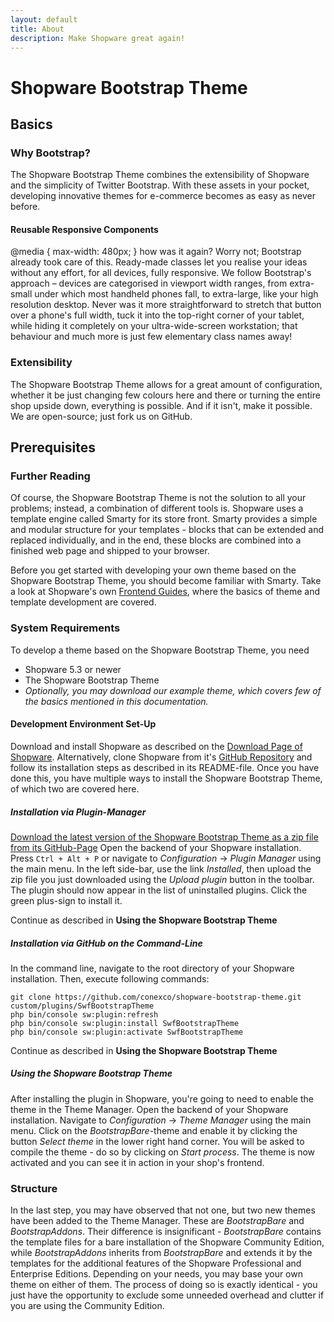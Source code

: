 ```yaml
---
layout: default
title: About
description: Make Shopware great again!
---
```


# Shopware Bootstrap Theme

## Basics

### Why Bootstrap?

The Shopware Bootstrap Theme combines the extensibility of Shopware and the simplicity of Twitter Bootstrap.
With these assets in your pocket, developing innovative themes for e-commerce becomes as easy as never before.

#### Reusable Responsive Components

@media { max-width: 480px; } how was it again? Worry not; Bootstrap already took care of this.
Ready-made classes let you realise your ideas without any effort, for all devices, fully responsive.
We follow Bootstrap's approach – devices are categorised in viewport width ranges,
from extra-small under which most handheld phones fall, to extra-large, like your high resolution desktop.
Never was it more straightforward to stretch that button over a phone's full width,
tuck it into the top-right corner of your tablet, while hiding it completely on your ultra-wide-screen workstation;
that behaviour and much more is just few elementary class names away! 

### Extensibility

The Shopware Bootstrap Theme allows for a great amount of configuration,
whether it be just changing few colours here and there or turning the entire shop upside down, everything is possible.
And if it isn't, make it possible. We are open-source; just fork us on GitHub.

## Prerequisites

### Further Reading

Of course, the Shopware Bootstrap Theme is not the solution to all your problems;
instead, a combination of different tools is. Shopware uses a template engine called Smarty for its store front.
Smarty provides a simple and modular structure for your templates - blocks that can be extended and replaced individually,
and in the end, these blocks are combined into a finished web page and shipped to your browser.

Before you get started with developing your own theme based on the Shopware Bootstrap Theme, you should become familiar with Smarty.
Take a look at Shopware's own [Frontend Guides](https://https://developers.shopware.com/designers-guide/),
where the basics of theme and template development are covered. 

### System Requirements

To develop a theme based on the Shopware Bootstrap Theme, you need
- Shopware 5.3 or newer
- The Shopware Bootstrap Theme
- _Optionally, you may download our example theme, which covers few of the basics mentioned in this documentation._

#### Development Environment Set-Up

Download and install Shopware as described on the [Download Page of Shopware](http://community.shopware.com/Downloads_cat_448.html).
Alternatively, clone Shopware from it's [GitHub Repository](https://github.com/shopware/shopware) and follow its installation steps
as described in its README-file.
Once you have done this, you have multiple ways to install the Shopware Bootstrap Theme, of which two are covered here.

##### Installation via Plugin-Manager

[Download the latest version of the Shopware Bootstrap Theme as a zip file from its GitHub-Page](https://github.com/conexco/shopware-bootstrap-theme/releases)
Open the backend of your Shopware installation. Press `Ctrl + Alt + P` or navigate to _Configuration_ -> _Plugin Manager_ using the main menu.
In the left side-bar, use the link _Installed_, then upload the zip file you just downloaded using the _Upload plugin_ button in the toolbar.
The plugin should now appear in the list of uninstalled plugins. Click the green plus-sign to install it.

Continue as described in **Using the Shopware Bootstrap Theme**

##### Installation via GitHub on the Command-Line

In the command line, navigate to the root directory of your Shopware installation. Then, execute following commands:
```
git clone https://github.com/conexco/shopware-bootstrap-theme.git custom/plugins/SwfBootstrapTheme
php bin/console sw:plugin:refresh
php bin/console sw:plugin:install SwfBootstrapTheme
php bin/console sw:plugin:activate SwfBootstrapTheme
```

Continue as described in **Using the Shopware Bootstrap Theme**

##### Using the Shopware Bootstrap Theme

After installing the plugin in Shopware, you're going to need to enable the theme in the Theme Manager.
Open the backend of your Shopware installation. Navigate to _Configuration_ -> _Theme Manager_ using the main menu.
Click on the _BootstrapBare_-theme and enable it by clicking the button _Select theme_ in the lower right hand corner.
You will be asked to compile the theme - do so by clicking on _Start process_.
The theme is now activated and you can see it in action in your shop's frontend.

### Structure

In the last step, you may have observed that not one, but two new themes have been added to the Theme Manager.
These are _BootstrapBare_ and _BootstrapAddons_. Their difference is insignificant -
_BootstrapBare_ contains the template files for a bare installation of the Shopware Community Edition,
while _BootstrapAddons_ inherits from _BootstrapBare_ and extends it by the templates for the additional features
of the Shopware Professional and Enterprise Editions. Depending on your needs, you may base your own theme on either of them.
The process of doing so is exactly identical - you just have the opportunity to exclude some unneeded overhead and clutter
if you are using the Community Edition.
